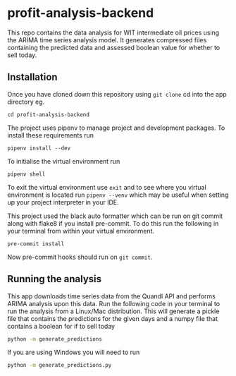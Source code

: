 # profit-analysis-backend
This repo contains the data analysis for WIT intermediate oil prices using the ARIMA time series analysis model. It generates compressed files containing the predicted data and assessed boolean value for whether to sell today.

## Installation
Once you have cloned down this repository using `git clone` cd into the app directory eg.

```
cd profit-analysis-backend
```

The project uses pipenv to manage project and development packages. To install these requirements run

```
pipenv install --dev
```

To initialise the virtual environment run

```
pipenv shell
```

To exit the virtual environment use `exit` and to see where you virtual environment is located run
`pipenv --venv` which may be useful when setting up your project interpreter in your IDE.

This project used the black auto formatter which can be run on git commit along with flake8 if you install pre-commit. To do this run the following in your terminal from within your virtual environment.

```
pre-commit install
```

Now pre-commit hooks should run on `git commit`.

## Running the analysis
This app downloads time series data from the Quandl API and performs ARIMA analysis upon this data. Run the following code in your terminal to run the analysis from a Linux/Mac distribution. This will generate a pickle file that contains the predictions for the given days and a numpy file that contains a boolean for if to sell today

```bash
python -m generate_predictions
```

If you are using Windows you will need to run

```bash
python -m generate_predictions.py
```
